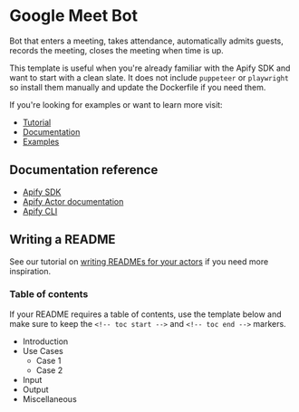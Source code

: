 # Google Meet Bot

Bot that enters a meeting, takes attendance, automatically admits guests, records the meeting, closes the meeting when time is up.

This template is useful when you're already familiar with the Apify SDK and want to start
with a clean slate. It does not include `puppeteer` or `playwright` so install them manually
and update the Dockerfile if you need them.

If you're looking for examples or want to learn more visit:

-   [Tutorial](https://sdk.apify.com/docs/guides/getting-started)
-   [Documentation](https://sdk.apify.com/docs/api/apify)
-   [Examples](https://sdk.apify.com/docs/examples/crawl-multiple-urls)

## Documentation reference

-   [Apify SDK](https://sdk.apify.com/)
-   [Apify Actor documentation](https://docs.apify.com/actor)
-   [Apify CLI](https://docs.apify.com/cli)

## Writing a README

See our tutorial on [writing READMEs for your actors](https://help.apify.com/en/articles/2912548-how-to-write-great-readme-for-your-actors) if you need more inspiration.

### Table of contents

If your README requires a table of contents, use the template below and make sure to keep the `<!-- toc start -->` and `<!-- toc end -->` markers.

<!-- toc start -->

-   Introduction
-   Use Cases
    -   Case 1
    -   Case 2
-   Input
-   Output
-   Miscellaneous
<!-- toc end -->
